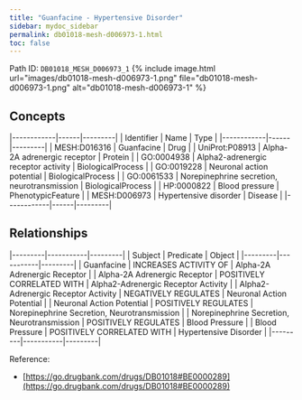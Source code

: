 ```yaml
---
title: "Guanfacine - Hypertensive Disorder"
sidebar: mydoc_sidebar
permalink: db01018-mesh-d006973-1.html
toc: false 
---
```



Path ID: `DB01018_MESH_D006973_1`
{% include image.html url="images/db01018-mesh-d006973-1.png" file="db01018-mesh-d006973-1.png" alt="db01018-mesh-d006973-1" %}

## Concepts

|------------|------|---------|
| Identifier | Name | Type    |
|------------|------|---------|
| MESH:D016316 | Guanfacine | Drug |
| UniProt:P08913 | Alpha-2A adrenergic receptor | Protein |
| GO:0004938 | Alpha2-adrenergic receptor activity | BiologicalProcess |
| GO:0019228 | Neuronal action potential | BiologicalProcess |
| GO:0061533 | Norepinephrine secretion, neurotransmission | BiologicalProcess |
| HP:0000822 | Blood pressure | PhenotypicFeature |
| MESH:D006973 | Hypertensive disorder | Disease |
|------------|------|---------|

## Relationships

|---------|-----------|---------|
| Subject | Predicate | Object  |
|---------|-----------|---------|
| Guanfacine | INCREASES ACTIVITY OF | Alpha-2A Adrenergic Receptor |
| Alpha-2A Adrenergic Receptor | POSITIVELY CORRELATED WITH | Alpha2-Adrenergic Receptor Activity |
| Alpha2-Adrenergic Receptor Activity | NEGATIVELY REGULATES | Neuronal Action Potential |
| Neuronal Action Potential | POSITIVELY REGULATES | Norepinephrine Secretion, Neurotransmission |
| Norepinephrine Secretion, Neurotransmission | POSITIVELY REGULATES | Blood Pressure |
| Blood Pressure | POSITIVELY CORRELATED WITH | Hypertensive Disorder |
|---------|-----------|---------|

Reference: 
  - [https://go.drugbank.com/drugs/DB01018#BE0000289](https://go.drugbank.com/drugs/DB01018#BE0000289)
